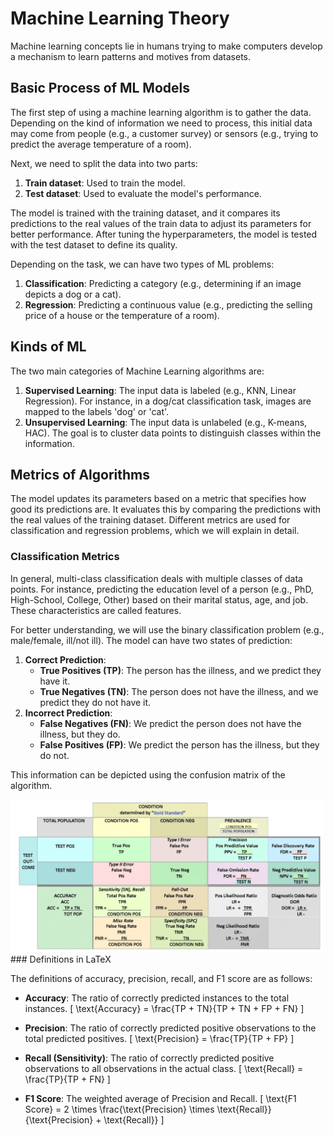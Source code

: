 # Machine Learning Theory

Machine learning concepts lie in humans trying to make computers develop a mechanism to learn patterns and motives from datasets.

## Basic Process of ML Models

The first step of using a machine learning algorithm is to gather the data. Depending on the kind of information we need to process, this initial data may come from people (e.g., a customer survey) or sensors (e.g., trying to predict the average temperature of a room). 

Next, we need to split the data into two parts:
1. **Train dataset**: Used to train the model.
2. **Test dataset**: Used to evaluate the model's performance.

The model is trained with the training dataset, and it compares its predictions to the real values of the train data to adjust its parameters for better performance. After tuning the hyperparameters, the model is tested with the test dataset to define its quality.

Depending on the task, we can have two types of ML problems:
1. **Classification**: Predicting a category (e.g., determining if an image depicts a dog or a cat).
2. **Regression**: Predicting a continuous value (e.g., predicting the selling price of a house or the temperature of a room).

## Kinds of ML

The two main categories of Machine Learning algorithms are:
1. **Supervised Learning**: The input data is labeled (e.g., KNN, Linear Regression). For instance, in a dog/cat classification task, images are mapped to the labels 'dog' or 'cat'.
2. **Unsupervised Learning**: The input data is unlabeled (e.g., K-means, HAC). The goal is to cluster data points to distinguish classes within the information.

## Metrics of Algorithms

The model updates its parameters based on a metric that specifies how good its predictions are. It evaluates this by comparing the predictions with the real values of the training dataset. Different metrics are used for classification and regression problems, which we will explain in detail.

### Classification Metrics

In general, multi-class classification deals with multiple classes of data points. For instance, predicting the education level of a person (e.g., PhD, High-School, College, Other) based on their marital status, age, and job. These characteristics are called features.

For better understanding, we will use the binary classification problem (e.g., male/female, ill/not ill). The model can have two states of prediction:
1. **Correct Prediction**:
   - **True Positives (TP)**: The person has the illness, and we predict they have it.
   - **True Negatives (TN)**: The person does not have the illness, and we predict they do not have it.
2. **Incorrect Prediction**:
   - **False Negatives (FN)**: We predict the person does not have the illness, but they do.
   - **False Positives (FP)**: We predict the person has the illness, but they do not.

This information can be depicted using the confusion matrix of the algorithm.


<img src="Confusion_Matrix" alt="Python for Beginners" width="500">
### Definitions in LaTeX

The definitions of accuracy, precision, recall, and F1 score are as follows:

- **Accuracy**: The ratio of correctly predicted instances to the total instances.
  \[
  \text{Accuracy} = \frac{TP + TN}{TP + TN + FP + FN}
  \]

- **Precision**: The ratio of correctly predicted positive observations to the total predicted positives.
  \[
  \text{Precision} = \frac{TP}{TP + FP}
  \]

- **Recall (Sensitivity)**: The ratio of correctly predicted positive observations to all observations in the actual class.
  \[
  \text{Recall} = \frac{TP}{TP + FN}
  \]

- **F1 Score**: The weighted average of Precision and Recall.
  \[
  \text{F1 Score} = 2 \times \frac{\text{Precision} \times \text{Recall}}{\text{Precision} + \text{Recall}}
  \]

